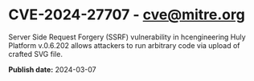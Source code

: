 # CVE-2024-27707 - cve@mitre.org

Server Side Request Forgery (SSRF) vulnerability in hcengineering Huly Platform v.0.6.202 allows attackers to run arbitrary code via upload of crafted SVG file.

**Publish date:** 2024-03-07
